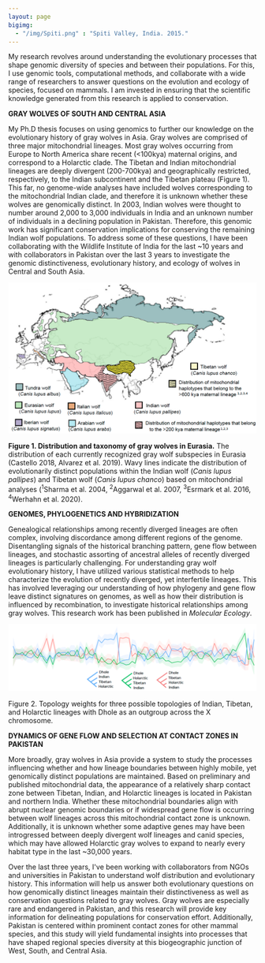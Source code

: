 ```yaml
---
layout: page
bigimg:
  - "/img/Spiti.png" : "Spiti Valley, India. 2015."
--- 
```


My research revolves around understanding the evolutionary processes that shape genomic diversity of species and between their populations. For this, I use genomic tools, computational methods, and collaborate with a wide range of researchers to answer questions on the evolution and ecology of species, focused on mammals. I am invested in ensuring that the scientific knowledge generated from this research is applied to conservation. 


**GRAY WOLVES OF SOUTH AND CENTRAL ASIA**

My Ph.D thesis focuses on using genomics to further our knowledge on the evolutionary history of gray wolves in Asia. Gray wolves are comprised of three major mitochondrial lineages. Most gray wolves occurring from Europe to North America share recent (<100kya) maternal origins, and correspond to a Holarctic clade. The Tibetan and Indian mitochondrial lineages are deeply divergent (200-700kya) and geographically restricted, respectively, to the Indian subcontinent and the Tibetan plateau (Figure 1). This far, no genome-wide analyses have included wolves corresponding to the mitochondrial Indian clade, and therefore it is unknown whether these wolves are genomically distinct. In 2003, Indian wolves were thought to number around 2,000 to 3,000 individuals in India and an unknown number of individuals in a declining population in Pakistan. Therefore, this genomic work has significant conservation implications for conserving the remaining Indian wolf populations. To address some of these questions, I have been collaborating with the Wildlife Institute of India for the last ~10 years and with collaborators in Pakistan over the last 3 years to investigate the genomic distinctiveness, evolutionary history, and ecology of wolves in Central and South Asia. 

![me](/img/subspeciesmap.png)

**Figure 1. Distribution and taxonomy of gray wolves in Eurasia.** The distribution of each currently recognized gray wolf subspecies in Eurasia (Castello 2018, Alvarez et al. 2019). Wavy lines indicate the distribution of evolutionarily distinct populations within the Indian wolf (*Canis lupus pallipes*) and Tibetan wolf (*Canis lupus chanco*) based on mitochondrial analyses (<sup>1</sup>Sharma et al. 2004, <sup>2</sup>Aggarwal et al. 2007, <sup>3</sup>Esrmark et al. 2016, <sup>4</sup>Werhahn et al. 2020). 



**GENOMES, PHYLOGENETICS AND HYBRIDIZATION** 

Genealogical relationships among recently diverged lineages are often complex, involving discordance among different regions of the genome. Disentangling signals of the historical branching pattern, gene flow between lineages, and stochastic assorting of ancestral alleles of recently diverged lineages is particularly challenging. For understanding gray wolf evolutionary history, I have utilized  various statistical methods to help characterize the evolution of recently diverged, yet interfertile lineages. This has involved leveraging our understanding of how phylogeny and gene flow leave distinct signatures on genomes, as well as how their distribution is influenced by recombination, to investigate historical relationships among gray wolves. This research work has been published in *Molecular Ecology*. 

![me](/img/Topologyweight4.png)

Figure 2. Topology weights for three possible topologies of Indian, Tibetan, and Holarctic lineages with Dhole as an outgroup across the X chromosome.


**DYNAMICS OF GENE FLOW AND SELECTION AT CONTACT ZONES IN PAKISTAN** 

More broadly, gray wolves in Asia provide a system to study the processes influencing whether and how lineage boundaries between highly mobile, yet genomically distinct populations are maintained. Based on preliminary and published mitochondrial data, the appearance of a relatively sharp contact zone between Tibetan, Indian, and Holarctic lineages is located in Pakistan and northern India. Whether these mitochondrial boundaries align with abrupt nuclear genomic boundaries or if widespread gene flow is occurring between wolf lineages across this mitochondrial contact zone is unknown. Additionally, it is unknown whether some adaptive genes may have been introgressed between deeply divergent wolf lineages and canid species, which may have allowed Holarctic gray wolves to expand to nearly every habitat type in the last ~30,000 years.

Over the last three years, I've been working with collaborators from NGOs and universities in Pakistan to understand wolf distribution and evolutionary history. This information will help us answer both evolutionary questions on how genomically distinct lineages maintain their distinctiveness as well as conservation questions related to gray wolves. Gray wolves are especially rare and endangered in Pakistan, and this research will provide key information for delineating populations for conservation effort. Additionally, Pakistan is centered within prominent contact zones for other mammal species, and this study will yield fundamental insights into processes that have shaped regional species diversity at this biogeographic junction of West, South, and Central Asia.









